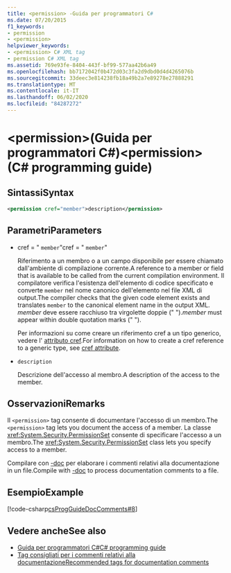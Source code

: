 ```yaml
---
title: <permission> -Guida per programmatori C#
ms.date: 07/20/2015
f1_keywords:
- permission
- <permission>
helpviewer_keywords:
- <permission> C# XML tag
- permission C# XML tag
ms.assetid: 769e93fe-8404-443f-bf99-577aa42b6a49
ms.openlocfilehash: bb7172042f0b472d03c3fa2d9dbd0d4d4265076b
ms.sourcegitcommit: 33deec3e814238fb18a49b2a7e89278e27888291
ms.translationtype: MT
ms.contentlocale: it-IT
ms.lasthandoff: 06/02/2020
ms.locfileid: "84287272"
---
```

# <a name="permission-c-programming-guide"></a><span data-ttu-id="b24e7-102">\<permission>(Guida per programmatori C#)</span><span class="sxs-lookup"><span data-stu-id="b24e7-102">\<permission> (C# programming guide)</span></span>

## <a name="syntax"></a><span data-ttu-id="b24e7-103">Sintassi</span><span class="sxs-lookup"><span data-stu-id="b24e7-103">Syntax</span></span>

```xml
<permission cref="member">description</permission>
```

## <a name="parameters"></a><span data-ttu-id="b24e7-104">Parametri</span><span class="sxs-lookup"><span data-stu-id="b24e7-104">Parameters</span></span>

- <span data-ttu-id="b24e7-105">cref = " `member`"</span><span class="sxs-lookup"><span data-stu-id="b24e7-105">cref = " `member`"</span></span>

  <span data-ttu-id="b24e7-106">Riferimento a un membro o a un campo disponibile per essere chiamato dall'ambiente di compilazione corrente.</span><span class="sxs-lookup"><span data-stu-id="b24e7-106">A reference to a member or field that is available to be called from the current compilation environment.</span></span> <span data-ttu-id="b24e7-107">Il compilatore verifica l'esistenza dell'elemento di codice specificato e converte `member` nel nome canonico dell'elemento nel file XML di output.</span><span class="sxs-lookup"><span data-stu-id="b24e7-107">The compiler checks that the given code element exists and translates `member` to the canonical element name in the output XML.</span></span> <span data-ttu-id="b24e7-108">*member* deve essere racchiuso tra virgolette doppie (" ").</span><span class="sxs-lookup"><span data-stu-id="b24e7-108">*member* must appear within double quotation marks (" ").</span></span>

  <span data-ttu-id="b24e7-109">Per informazioni su come creare un riferimento cref a un tipo generico, vedere l' [attributo cref](./cref-attribute.md).</span><span class="sxs-lookup"><span data-stu-id="b24e7-109">For information on how to create a cref reference to a generic type, see [cref attribute](./cref-attribute.md).</span></span>

- `description`

  <span data-ttu-id="b24e7-110">Descrizione dell'accesso al membro.</span><span class="sxs-lookup"><span data-stu-id="b24e7-110">A description of the access to the member.</span></span>

## <a name="remarks"></a><span data-ttu-id="b24e7-111">Osservazioni</span><span class="sxs-lookup"><span data-stu-id="b24e7-111">Remarks</span></span>

<span data-ttu-id="b24e7-112">Il `<permission>` tag consente di documentare l'accesso di un membro.</span><span class="sxs-lookup"><span data-stu-id="b24e7-112">The `<permission>` tag lets you document the access of a member.</span></span> <span data-ttu-id="b24e7-113">La classe <xref:System.Security.PermissionSet> consente di specificare l'accesso a un membro.</span><span class="sxs-lookup"><span data-stu-id="b24e7-113">The <xref:System.Security.PermissionSet> class lets you specify access to a member.</span></span>

<span data-ttu-id="b24e7-114">Compilare con [-doc](../../language-reference/compiler-options/doc-compiler-option.md) per elaborare i commenti relativi alla documentazione in un file.</span><span class="sxs-lookup"><span data-stu-id="b24e7-114">Compile with [-doc](../../language-reference/compiler-options/doc-compiler-option.md) to process documentation comments to a file.</span></span>

## <a name="example"></a><span data-ttu-id="b24e7-115">Esempio</span><span class="sxs-lookup"><span data-stu-id="b24e7-115">Example</span></span>

[!code-csharp[csProgGuideDocComments#8](~/samples/snippets/csharp/VS_Snippets_VBCSharp/csProgGuideDocComments/CS/DocComments.cs#8)]

## <a name="see-also"></a><span data-ttu-id="b24e7-116">Vedere anche</span><span class="sxs-lookup"><span data-stu-id="b24e7-116">See also</span></span>

- [<span data-ttu-id="b24e7-117">Guida per programmatori C#</span><span class="sxs-lookup"><span data-stu-id="b24e7-117">C# programming guide</span></span>](../index.md)
- [<span data-ttu-id="b24e7-118">Tag consigliati per i commenti relativi alla documentazione</span><span class="sxs-lookup"><span data-stu-id="b24e7-118">Recommended tags for documentation comments</span></span>](./recommended-tags-for-documentation-comments.md)
